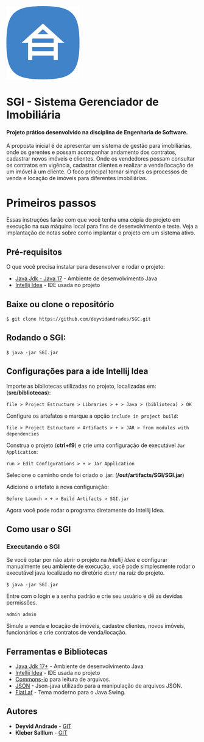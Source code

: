 ![SGI](https://github.com/deyvidandrades/SGI/blob/master/src/views/imagens/icon-192.png)

# SGI - Sistema Gerenciador de Imobiliária

#### Projeto prático desenvolvido na disciplina de Engenharia de Software.

A proposta inicial é de apresentar um sistema de gestão para imobiliárias, onde os gerentes e possam acompanhar
andamento dos contratos, cadastrar novos imóveis e clientes. Onde os vendedores possam consultar os contratos em
vigência, cadastrar clientes e realizar a venda/locação de um imóvel à um cliente. O foco principal tornar simples os
processos de venda e locação de imóveis para diferentes imobiliárias.

# Primeiros passos

Essas instruções farão com que você tenha uma cópia do projeto em execução na sua máquina local para fins de
desenvolvimento e teste. Veja a implantação de notas sobre como implantar o projeto em um sistema ativo.

## Pré-requisitos

O que você precisa instalar para desenvolver e rodar o projeto:

* [Java Jdk - Java 17](https://www.oracle.com/technetwork/pt/java/javase/downloads/jdk8-downloads-2133151.html) -
  Ambiente de desenvolvimento Java
* [Intellij Idea](https://www.jetbrains.com/idea/download/) - IDE usada no projeto

## Baixe ou clone o repositório

```
$ git clone https://github.com/deyvidandrades/SGC.git
```

## Rodando o SGI:

```
$ java -jar SGI.jar
```

## Configurações para a ide Intellij Idea

Importe as bibliotecas utilizadas no projeto, localizadas em: (**src/bibliotecas**):

```
file > Project Estructure > Libraries > + > Java > (biblioteca) > OK
```

Configure os artefatos e marque a opção `include in project build`:

```
file > Project Estructure > Artifacts > + > JAR > from modules with dependencies
```

Construa o projeto (**ctrl+f9**) e crie uma configuração de executável `Jar Application`:

```
run > Edit Configurations > + > Jar Application
```

Selecione o caminho onde foi criado o .jar: (**/out/artifacts/SGI/SGI.jar**)

Adicione o artefato à nova configuração:

```
Before Launch > + > Build Artifacts > SGI.jar
```

Agora você pode rodar o programa diretamente do Intellij Idea.

## Como usar o SGI

### Executando o SGI

Se você optar por não abrir o projeto na *Intellij Idea*  e configurar manualmente seu ambiente de execução, você pode
simplesmente rodar o executável java localizado no diretório `dist/` na raiz do projeto.

```
$ java -jar SGI.jar
```

Entre com o login e a senha padrão e crie seu usuário e dê as devidas permissões.

```
admin admin
```

Simule a venda e locação de imóveis, cadastre clientes, novos imóveis, funcionários e crie contratos de venda/locação.

## Ferramentas e Bibliotecas

* [Java Jdk 17+](https://www.oracle.com/technetwork/pt/java/javase/downloads/jdk8-downloads-2133151.html) - Ambiente de
  desenvolvimento Java
* [Intellij Idea](https://www.jetbrains.com/idea/download/) - IDE usada no projeto
* [Commons-io](https://mvnrepository.com/artifact/commons-io/commons-io) para leitura de arquivos.
* [JSON](https://mvnrepository.com/artifact/org.json/json) - Json-java utilizado para a manipulação de arquivos JSON.
* [FlatLaf](https://mvnrepository.com/artifact/com.formdev/flatlaf/3.1.1) - Tema moderno para o Java Swing.

## Autores

* **Deyvid Andrade** - [GIT](https://github.com/deyvidandrades)
* **Kleber Salllum** - [GIT](https://github.com/klebersalllum/)
